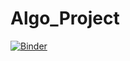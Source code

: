 # Algo_Project
[![Binder](https://mybinder.org/badge_logo.svg)](https://mybinder.org/v2/gh/ChirineJlidi/Algo_Project/main?filepath=NReines.ipynb)
